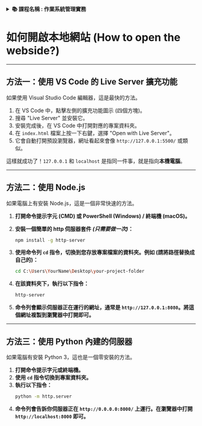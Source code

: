 <details>
  <summary><strong>📚 課程名稱 : 作業系統管理實務</strong></summary>

  - **證照名稱** : Linux 系統管理
  - **授課教師** : 賴正男
  - **重要程度** : 因人而異
  - **類別歸類** : 技術類
  - **點數計算** : 1點 ( 證書 + 學期成績 pass )
</details>

# 如何開啟本地網站 (How to open the webside?)

---

## 方法一：使用 VS Code 的 Live Server 擴充功能

如果使用 Visual Studio Code 編輯器，這是最快的方法。

1.  在 VS Code 中，點擊左側的擴充功能圖示 (四個方塊)。
2.  搜尋 "Live Server" 並安裝它。
3.  安裝完成後，在 VS Code 中打開對應的專案資料夾。
4.  在 `index.html` 檔案上按一下右鍵，選擇 "Open with Live Server"。
5.  它會自動打開預設瀏覽器，網址看起來會像 `http://127.0.0.1:5500/` 或類似。

這樣就成功了！`127.0.0.1` 和 `localhost` 是指同一件事，就是指向**本機電腦**。

---

## 方法二：使用 Node.js

如果電腦上有安裝 Node.js，這是一個非常快速的方法。

1.  **打開命令提示字元 (CMD) 或 PowerShell (Windows) / 終端機 (macOS)。**

2.  **安裝一個簡單的 http 伺服器套件 *(只需要做一次)*：**
    ```bash
    npm install -g http-server
    ```

3.  **使用命令列 `cd` 指令，切換到您存放專案檔案的資料夾。例如 (請將路徑替換成自己的)：**
    ```bash
    cd C:\Users\YourName\Desktop\your-project-folder
    ```

4.  **在該資料夾下，執行以下指令：**
    ```bash
    http-server
    ```

5.  **命令列會顯示伺服器正在運行的網址，通常是 `http://127.0.0.1:8080`。將這個網址複製到瀏覽器中打開即可。**

---

## 方法三：使用 Python 內建的伺服器

如果電腦有安裝 Python 3，這也是一個零安裝的方法。

1.  **打開命令提示字元或終端機。**
2.  **使用 `cd` 指令切換到專案資料夾。**
3.  **執行以下指令：**
    ```bash
    python -m http.server
    ```
4.  **命令列會告訴你伺服器正在 `http://0.0.0.0:8000/` 上運行。在瀏覽器中打開 `http://localhost:8000` 即可。**
